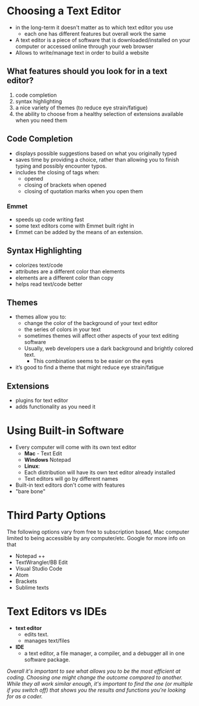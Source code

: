 # Choosing a Text Editor
- in the long-term it doesn't matter as to which text editor you use
  - each one has different features but overall work the same 
- A text editor is a piece of software that is downloaded/installed on your computer or accessed online through your web browser 
- Allows to write/manage text in order to build a website
 
 ## What features should you look for in a text editor?
 1. code completion
 2. syntax highlighting
 3. a nice variety of themes (to reduce eye strain/fatigue)
 4. the ability to choose from a healthy selection of extensions available when you need them
 
 ## Code Completion
- displays possible suggestions based on what you originally typed 
- saves time by providing a choice, rather than allowing you to finish typing and possibly encounter typos.
- includes the closing of tags when:
  - opened 
  - closing of brackets when opened
  - closing of quotation marks when you open them
  
### Emmet
- speeds up code writing fast 
- some text editors come with Emmet built right in
- Emmet can be added by the means of an extension.

## Syntax Highlighting
- colorizes text/code 
- attributes are a different color than elements 
- elements are a different color than copy
- helps read text/code better 

## Themes
- themes allow you to:
  - change the color of the background of your text editor
  - the series of colors in your text
  - sometimes themes will affect other aspects of your text editing
software 
  - Usually, web developers use a dark background and brightly colored text. 
    - This combination seems to be easier on the eyes
- it’s good to find a theme that might reduce eye strain/fatigue

## Extensions
- plugins for text editor
- adds functionality as you need it

# Using Built-in Software
- Every computer will come with its own text editor 
  - __Mac__ - Text Edit 
  - __Windows__ Notepad
  - __Linux__:
   - Each distribution will have its own text editor already installed 
   - Text editors will go by different names
- Built-in text editors don't come with features
- "bare bone"

# Third Party Options
The following options vary from free to subscription based, Mac computer limited to being accessible by any computer/etc.
Google for more info on that
- Notepad ++ 
- TextWrangler/BB Edit
- Visual Studio Code
- Atom 
- Brackets
- Sublime texts

# Text Editors vs IDEs
- __text editor__ 
  - edits text.
  - manages text/files
- __IDE__ 
  - a text editor, a file manager, a compiler, and a debugger all in one software package.

_Overall it's important to see what allows you to be the most efficient at coding. Choosing one might change the outcome compared to another. While they all work similar enough, it's important to find the one (or multiple if you switch off) that shows you the results and functions you're looking for as a coder._
